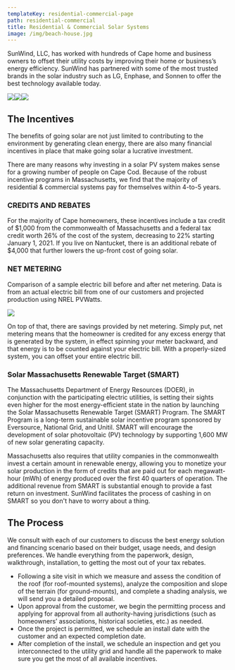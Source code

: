```yaml
---
templateKey: residential-commercial-page
path: residential-commercial
title: Residential & Commercial Solar Systems
image: /img/beach-house.jpg
---
```


<!--StartFragment-->

SunWind, LLC, has worked with hundreds of Cape home and business owners to offset their utility costs by improving their home or business’s energy efficiency. SunWind has partnered with some of the most trusted brands in the solar industry such as LG, Enphase, and Sonnen to offer the best technology available today.

![](img/lg-logo.png)![](img/enphase-logo.png)![](img/sonnen-logo.png)

## The Incentives

The benefits of going solar are not just limited to contributing to the environment by generating clean energy, there are also many financial incentives in place that make going solar a lucrative investment.

There are many reasons why investing in a solar PV system makes sense for a growing number of people on Cape Cod. Because of the robust incentive programs in Massachusetts, we find that the majority of residential & commercial systems pay for themselves within 4-to-5 years.

### CREDITS AND REBATES

For the majority of Cape homeowners, these incentives include a tax credit of $1,000 from the commonwealth of Massachusetts and a federal tax credit worth 26% of the cost of the system, decreasing to 22% starting January 1, 2021. If you live on Nantucket, there is an additional rebate of $4,000 that further lowers the up-front cost of going solar.

### NET METERING

Comparison of a sample electric bill before and after net metering. Data is from an actual electric bill from one of our customers and projected production using NREL PVWatts.

![](img/solar-graph.jpg)

On top of that, there are savings provided by net metering. Simply put, net metering means that the homeowner is credited for any excess energy that is generated by the system, in effect spinning your meter backward, and that energy is to be counted against your electric bill. With a properly-sized system, you can offset your entire electric bill.

### Solar Massachusetts Renewable Target (SMART)

The Massachusetts Department of Energy Resources (DOER), in conjunction with the participating electric utilities, is setting their sights even higher for the most energy-efficient state in the nation by launching the Solar Massachusetts Renewable Target (SMART) Program. The SMART Program is a long-term sustainable solar incentive program sponsored by Eversource, National Grid, and Unitil. SMART will encourage the development of solar photovoltaic (PV) technology by supporting 1,600 MW of new solar generating capacity.

Massachusetts also requires that utility companies in the commonwealth invest a certain amount in renewable energy, allowing you to monetize your solar production in the form of credits that are paid out for each megawatt-hour (mWh) of energy produced over the first 40 quarters of operation. The additional revenue from SMART is substantial enough to provide a fast return on investment. SunWind facilitates the process of cashing in on SMART so you don't have to worry about a thing.

## The Process

We consult with each of our customers to discuss the best energy solution and financing scenario based on their budget, usage needs, and design preferences. We handle everything from the paperwork, design, walkthrough, installation, to getting the most out of your tax rebates.

- Following a site visit in which we measure and assess the condition of the roof (for roof-mounted systems), analyze the composition and slope of the terrain (for ground-mounts), and complete a shading analysis, we will send you a detailed proposal.
- Upon approval from the customer, we begin the permitting process and applying for approval from all authority-having jurisdictions (such as homeowners’ associations, historical societies, etc.) as needed.
- Once the project is permitted, we schedule an install date with the customer and an expected completion date.
- After completion of the install, we schedule an inspection and get you interconnected to the utility grid and handle all the paperwork to make sure you get the most of all available incentives.

<!--EndFragment-->
